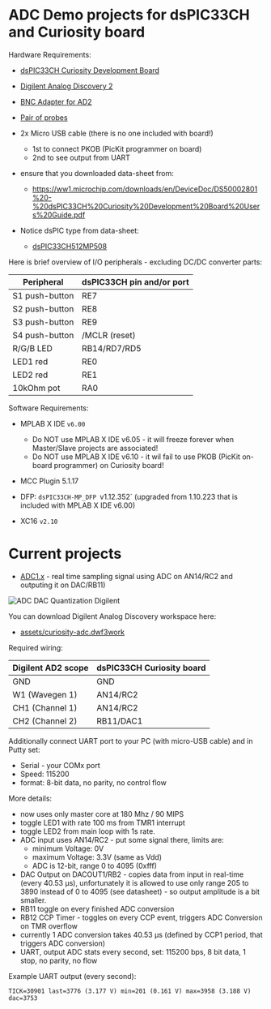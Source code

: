 # ADC Demo projects for dsPIC33CH and Curiosity board

Hardware Requirements:

- [dsPIC33CH Curiosity Development Board](https://www.microchip.com/en-us/development-tool/DM330028-2)
- [Digilent Analog Discovery 2](https://digilent.com/shop/analog-discovery-2-100ms-s-usb-oscilloscope-logic-analyzer-and-variable-power-supply/)
- [BNC Adapter for AD2](https://digilent.com/shop/bnc-adapter-for-analog-discovery/)
- [Pair of probes](https://digilent.com/shop/bnc-oscilloscope-x1-x10-probes-pair/)
- 2x Micro USB cable (there is no one included with board!)

  - 1st to connect PKOB (PicKit programmer on board) 
  - 2nd to see output from UART

- ensure that you downloaded data-sheet from:

  - https://ww1.microchip.com/downloads/en/DeviceDoc/DS50002801%20-%20dsPIC33CH%20Curiosity%20Development%20Board%20Users%20Guide.pdf
- Notice dsPIC type from data-sheet:
  - [dsPIC33CH512MP508](https://www.microchip.com/en-us/product/dsPIC33CH512MP508)

Here is brief overview of I/O peripherals - excluding DC/DC converter parts:

| Peripheral | dsPIC33CH pin and/or port |
| --- | --- |
| S1 push-button | RE7 |
| S2 push-button | RE8 |
| S3 push-button | RE9 |
| S4 push-button | /MCLR (reset) |
| R/G/B LED | RB14/RD7/RD5 |
| LED1 red | RE0 |
| LED2 red | RE1 |
| 10kOhm pot | RA0 |

Software Requirements:

- MPLAB X IDE `v6.00`

  - Do NOT use MPLAB X IDE v6.05 - it will freeze forever when Master/Slave projects are associated!
  - Do NOT use MPLAB X IDE v6.10 - it wil fail to use PKOB (PicKit on-board programmer) on Curiosity
    board!

- MCC Plugin 5.1.17
- DFP: `dsPIC33CH-MP_DFP `v1.12.352` (upgraded from 1.10.223 that is included with MPLAB X IDE v6.00)
- XC16 `v2.10`

# Current projects

* [ADC1.x](ADC1.x) - real time sampling signal using ADC on AN14/RC2 and outputing
  it on DAC/RB11)

![ADC DAC Quantization Digilent](assets/adc-dac-quantization.png)

You can download Digilent Analog Discovery workspace here:

- [assets/curiosity-adc.dwf3work](assets/curiosity-adc.dwf3work)


Required wiring:

| Digilent AD2 scope | dsPIC33CH Curiosity board |
| --- | --- |
| GND | GND |
| W1 (Wavegen 1) | AN14/RC2 |
| CH1 (Channel 1) | AN14/RC2 |
| CH2 (Channel 2) | RB11/DAC1 |

Additionally connect UART port to your PC (with micro-USB cable) and
in Putty set:
- Serial - your COMx port
- Speed: 115200
- format: 8-bit data, no  parity, no control flow

More details:
  - now uses only master core at 180 Mhz / 90 MIPS
  - toggle LED1 with rate 100 ms from TMR1 interrupt
  - toggle LED2 from main loop with 1s rate.
  - ADC input uses AN14/RC2 - put some signal there, limits are:
    - minimum Voltage: 0V
    - maximum Voltage: 3.3V (same as Vdd)
    - ADC is 12-bit, range 0 to 4095 (0xfff)
  - DAC Output on DACOUT1/RB2 - copies data from input in real-time (every 40.53 µs),
    unfortunately it is allowed to use only range 205 to 3890 instead of 0 to 4095 (see datasheet) - so 
    output amplitude is a bit smaller.
  - RB11 toggle on every finished ADC conversion
  - RB12 CCP Timer - toggles on every CCP event, triggers ADC Conversion on TMR overflow
  - currently 1 ADC conversion takes 40.53 µs (defined by CCP1 period, that triggers ADC conversion)
  - UART, output ADC stats every second, set: 115200 bps, 8 bit data, 1 stop, no parity, no flow


Example UART output (every second):

```
TICK=30901 last=3776 (3.177 V) min=201 (0.161 V) max=3958 (3.188 V) dac=3753
```
